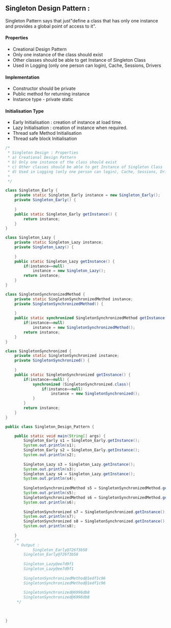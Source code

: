 ## Singleton Design Pattern :

Singleton Pattern says that just"define a class that has only one instance and provides a global point of access to it".

#### Properties
- Creational Design Pattern
- Only one instance of the class should exist
- Other classes should be able to get Instance of Singleton Class
- Used in Logging (only one person can login), Cache, Sessions, Drivers

#### Implementation
- Constructor should be private
- Public method for returning instance
- Instance type - private static

#### Initialisation Type
- Early Initialisation : creation of instance at load time.
- Lazy Initialisation : creation of instance when required.
- Thread safe Method Initialisation
- Thread safe block Initialisation



```java
/*
 * Singleton Design : Properties
 * a) Creational Design Pattern
 * b) Only one instance of the class should exist
 * c) Other classes should be able to get Instance of Singleton Class
 * d) Used in Logging (only one person can login), Cache, Sessions, Drivers
 * 
 */

class Singleton_Early {
	private static Singleton_Early instance = new Singleton_Early();
	private Singleton_Early() {
		
	}
	public static Singleton_Early getInstance() {
		return instance;
	}
}

class Singleton_Lazy {
	private static Singleton_Lazy instance;
	private Singleton_Lazy() {
		
	}
	public static Singleton_Lazy getInstance() {
		if(instance==null)
			instance = new Singleton_Lazy();
		return instance;
	}
}

class SingletonSynchronizedMethod {
	private static SingletonSynchronizedMethod instance;
	private SingletonSynchronizedMethod() {
		
	}
	public static synchronized SingletonSynchronizedMethod getInstance() {
		if(instance==null)
			instance = new SingletonSynchronizedMethod();
		return instance;
	}
}

class SingletonSynchronized {
	private static SingletonSynchronized instance;
	private SingletonSynchronized() {
		
	}
	public static SingletonSynchronized getInstance() {
		if(instance==null) {
			synchronized (SingletonSynchronized.class){
				if(instance==null)
					instance = new SingletonSynchronized();
			}
		}
		return instance;
	}
}

public class Singleton_Design_Pattern {

	public static void main(String[] args) {
		Singleton_Early s1 = Singleton_Early.getInstance();
		System.out.println(s1);
		Singleton_Early s2 = Singleton_Early.getInstance();
		System.out.println(s2);
		
		Singleton_Lazy s3 = Singleton_Lazy.getInstance();
		System.out.println(s3);
		Singleton_Lazy s4 = Singleton_Lazy.getInstance();
		System.out.println(s4);
		
		SingletonSynchronizedMethod s5 = SingletonSynchronizedMethod.getInstance();
		System.out.println(s5);
		SingletonSynchronizedMethod s6 = SingletonSynchronizedMethod.getInstance();
		System.out.println(s6);
		
		SingletonSynchronized s7 = SingletonSynchronized.getInstance();
		System.out.println(s7);
		SingletonSynchronized s8 = SingletonSynchronized.getInstance();
		System.out.println(s8);
		
	}
	/*
	 * Output :
	        Singleton_Early@726f3b58
		Singleton_Early@726f3b58
		
		Singleton_Lazy@ee7d9f1
		Singleton_Lazy@ee7d9f1
		
		SingletonSynchronizedMethod@1edf1c96
		SingletonSynchronizedMethod@1edf1c96
		
		SingletonSynchronized@6996db8
		SingletonSynchronized@6996db8
	 */
	
		

}

```

  

